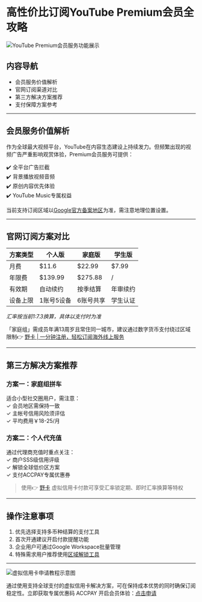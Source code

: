 # 高性价比订阅YouTube Premium会员全攻略

![YouTube Premium会员服务功能展示](https://bbtdd.com/wp-content/uploads/img/232838687.webp)

## 内容导航
- 会员服务价值解析
- 官网订阅渠道对比
- 第三方解决方案推荐
- 支付保障方案参考

---

## 会员服务价值解析
作为全球最大视频平台，YouTube在内容生态建设上持续发力。但频繁出现的视频广告严重影响观赏体验，Premium会员服务可提供：

✔️ 全平台广告拦截  
✔️ 背景播放视频音频  
✔️ 原创内容优先体验  
✔️ YouTube Music专属权益

当前支持订阅区域以[Google官方备案地区](https://support.google.com/youtube/answer/6307365)为准，需注意地理位置设置。

---

## 官网订阅方案对比

| 方案类型 | 个人版     | 家庭版     | 学生版     |
|----------|------------|------------|------------|
| 月费     | $11.6      | $22.99     | $7.99      |
| 年限费   | $139.99    | $275.88    | /          |
| 有效期   | 自动续约   | 按季结算   | 年审续约   |
| 设备上限 | 1账号5设备 | 6账号共享  | 学生认证   |

*汇率按当前1:7.3换算，具体以支付时为准*

「家庭组」需成员年满13周岁且常住同一城市，建议通过数字货币支付绕过区域限制👉 [野卡 | 一分钟注册，轻松订阅海外线上服务](https://bbtdd.com/yeka)

---

## 第三方解决方案推荐
### 方案一：家庭组拼车
适合小型社交圈用户，需注意：  
✓ 会员地区需保持一致  
✓ 主帐号信用风险须评估  
✓ 平均费用￥18-25/月

### 方案二：个人代充值
通过代理商充值时重点关注：  
✓ 商户SSS级信用评级  
✓ 解锁全球低价区方案  
✓ 支付ACCPAY专属优惠券

> 使用👉 [野卡](https://bbtdd.com/yeka) 虚拟信用卡付款可享受汇率锁定期、即时汇率换算等特权

---

## 操作注意事项
1. 优先选择支持多币种结算的支付工具
2. 首次开通建议开启付款提醒功能
3. 企业用户可通过Google Workspace批量管理
4. 特殊需求用户推荐使用[区域解锁工具](https://bbtdd.com/yeka)

---

![虚拟信用卡申请教程示意图](https://bbtdd.com/wp-content/uploads/img/429657027.webp)

通过使用支持全球支付的虚拟信用卡解决方案，可在保持成本优势的同时确保订阅稳定性。立即获取专属优惠码 ACCPAY 开启会员体验：[点击申请](https://bbtdd.com/yeka)